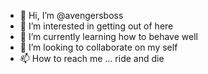 - 👋 Hi, I’m @avengersboss
- 👀 I’m interested in getting out of here
- 🌱 I’m currently learning how to behave well
- 💞️ I’m looking to collaborate on my self
- 📫 How to reach me ... ride and die

<!---
avengersboss/avengersboss is a ✨ special ✨ repository because its `README.md` (this file) appears on your GitHub profile.
You can click the Preview link to take a look at your changes.
--->
